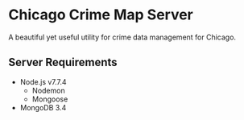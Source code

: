 # Chicago Crime Map Server
A beautiful yet useful utility for crime data management for Chicago.

## Server Requirements

- Node.js v7.7.4
	- Nodemon
	- Mongoose
- MongoDB 3.4
